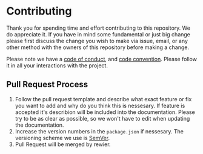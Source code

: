 # Contributing

Thank you for spending time and effort contributing to this repository. We do appreciate it. If you have in mind some fundamental or just big change please first discuss the change you wish to make via issue,
email, or any other method with the owners of this repository before making a change.

Please note we have a [code of conduct](https://github.com/StansAssets/com.stansassets.foundation/wiki/Code-of-Conduct), 
and [code convention](https://github.com/StansAssets/com.stansassets.foundation/wiki/Code-Convention-Unity-C%23). Please follow it in all your interactions with the project.

## Pull Request Process

1. Follow the pull request template and describe what exact feature or fix you want to add and why do you think this is nessesary. 
If feature is accepted it's describion will be included into the documentation. Please try to be as clear as possible, so we won't have to edit when updating the documentation.
2. Increase the version numbers in the `package.json` if nessesary. The versioning scheme we use is [SemVer](http://semver.org/).
3. Pull Request will be merged by rewier. 

